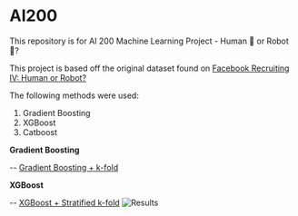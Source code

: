 # AI200
This repository is for AI 200 Machine Learning Project - Human 👨 or Robot🤖?

This project is based off the original dataset found on [Facebook Recruiting IV: Human or Robot?](https://www.kaggle.com/c/facebook-recruiting-iv-human-or-bot/overview)


The following methods were used:
1. Gradient Boosting
2. XGBoost
3. Catboost


**Gradient Boosting**

-- [Gradient Boosting + k-fold](https://github.com/clement7903/AI200/blob/d5337fa7cd9c3cd9baf1af0c8e1b374b27d98f6b/AI200%20Kaggle%20(Gradient%20Boosting%20+%20K-Fold).ipynb)

**XGBoost**

-- [XGBoost + Stratified k-fold](https://github.com/clement7903/AI200/blob/a8232891ad93281da7199f313c1ccdea7e07ac40/XGBoost%20model.ipynb)
![Results](https://user-images.githubusercontent.com/67403465/145752966-910f7a1a-212f-4741-a5da-9df226401769.png)



